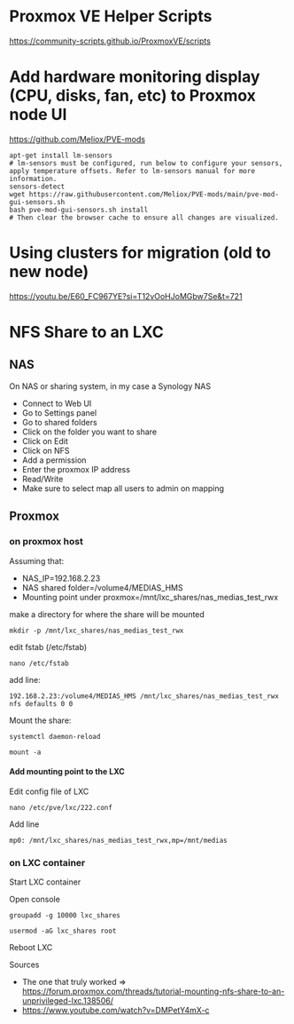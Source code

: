 # Proxmox VE Helper Scripts

https://community-scripts.github.io/ProxmoxVE/scripts

# Add hardware monitoring display (CPU, disks, fan, etc) to Proxmox node UI

https://github.com/Meliox/PVE-mods

```shell
apt-get install lm-sensors
# lm-sensors must be configured, run below to configure your sensors, apply temperature offsets. Refer to lm-sensors manual for more information.
sensors-detect 
wget https://raw.githubusercontent.com/Meliox/PVE-mods/main/pve-mod-gui-sensors.sh
bash pve-mod-gui-sensors.sh install
# Then clear the browser cache to ensure all changes are visualized.
```

# Using clusters for migration (old to new node)

https://youtu.be/E60_FC967YE?si=T12vOoHJoMGbw7Se&t=721

# NFS Share to an LXC

## NAS 

On NAS or sharing system, in my case a Synology NAS

- Connect to Web UI
- Go to Settings panel
- Go to shared folders
- Click on the folder you want to share
- Click on Edit
- Click on NFS
- Add a permission
- Enter the proxmox IP address
- Read/Write
- Make sure to select map all users to admin on mapping

## Proxmox

### on proxmox host

Assuming that:

- NAS_IP=192.168.2.23
- NAS shared folder=/volume4/MEDIAS_HMS
- Mounting point under proxmox=/mnt/lxc_shares/nas_medias_test_rwx

make a directory for where the share will be mounted

`mkdir -p /mnt/lxc_shares/nas_medias_test_rwx`

edit fstab (/etc/fstab)

`nano /etc/fstab`

add line:

`192.168.2.23:/volume4/MEDIAS_HMS /mnt/lxc_shares/nas_medias_test_rwx nfs defaults 0 0`

Mount the share:

`systemctl daemon-reload`

`mount -a`

#### Add mounting point to the LXC


Edit config file of LXC 

`nano /etc/pve/lxc/222.conf`

Add line

`mp0: /mnt/lxc_shares/nas_medias_test_rwx,mp=/mnt/medias`


### on LXC container

Start LXC container


Open console

`groupadd -g 10000 lxc_shares`

`usermod -aG lxc_shares root`

Reboot LXC


Sources
- The one that truly worked => https://forum.proxmox.com/threads/tutorial-mounting-nfs-share-to-an-unprivileged-lxc.138506/
- https://www.youtube.com/watch?v=DMPetY4mX-c


